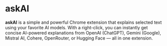 # askAI
**askAI** is a simple and powerful Chrome extension that explains selected text using your favorite AI models.   With a right-click, you can instantly get concise AI-powered explanations from OpenAI (ChatGPT), Gemini (Google), Mistral AI, Cohere, OpenRouter, or Hugging Face — all in one extension.
